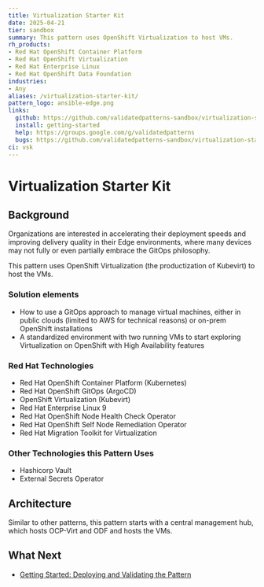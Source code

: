 ```yaml
---
title: Virtualization Starter Kit
date: 2025-04-21
tier: sandbox
summary: This pattern uses OpenShift Virtualization to host VMs.
rh_products:
- Red Hat OpenShift Container Platform
- Red Hat OpenShift Virtualization
- Red Hat Enterprise Linux
- Red Hat OpenShift Data Foundation
industries:
- Any
aliases: /virtualization-starter-kit/
pattern_logo: ansible-edge.png
links:
  github: https://github.com/validatedpatterns-sandbox/virtualization-starter-kit
  install: getting-started
  help: https://groups.google.com/g/validatedpatterns
  bugs: https://github.com/validatedpatterns-sandbox/virtualization-starter-kit
ci: vsk
---
```


# Virtualization Starter Kit

## Background

Organizations are interested in accelerating their deployment speeds and improving delivery quality in their Edge environments, where many devices may not fully or even partially embrace the GitOps philosophy.

This pattern uses OpenShift Virtualization (the productization of Kubevirt) to host the VMs.

### Solution elements

- How to use a GitOps approach to manage virtual machines, either in public clouds (limited to AWS for technical reasons) or on-prem OpenShift installations
- A standardized environment with two running VMs to start exploring Virtualization on OpenShift with High Availability
features

### Red Hat Technologies

- Red Hat OpenShift Container Platform (Kubernetes)
- Red Hat OpenShift GitOps (ArgoCD)
- OpenShift Virtualization (Kubevirt)
- Red Hat Enterprise Linux 9
- Red Hat OpenShift Node Health Check Operator
- Red Hat OpenShift Self Node Remediation Operator
- Red Hat Migration Toolkit for Virtualization

### Other Technologies this Pattern Uses

- Hashicorp Vault
- External Secrets Operator

## Architecture

Similar to other patterns, this pattern starts with a central management hub, which hosts OCP-Virt and ODF and
hosts the VMs.

## What Next

- [Getting Started: Deploying and Validating the Pattern](getting-started)
